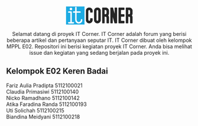 <p align="center">
  <img src="https://raw.githubusercontent.com/farizzed/MPPLE02-ITCorner/master/itcorner%20-%20Web%20Final/itcorner-hitam.png"/>
</p>

<p align="center">
Selamat datang di proyek IT Corner. IT Corner adalah forum yang berisi beberapa artikel dan pertanyaan seputar IT. IT Corner dibuat oleh kelompok MPPL E02. Repositori ini berisi kegiatan proyek IT Corner. Anda bisa melihat issue dan kegiatan yang sedang berjalan pada proyek ini.
</p>

Kelompok E02 Keren Badai
-------------------------
Fariz Aulia Pradipta  5112100021
<br/>
Claudia Primasiwi			5112100140
<br/>
Nicko Ramadhano				5112100142
<br/>
Atika Faradina Randa	5112100193
<br/>
Uti Solichah					5112100215
<br/>
Biandina Meidyani			5112100218
